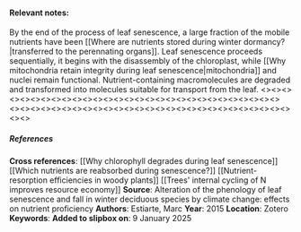 #### **Relevant notes**:
By the end of the process of leaf senescence, a large fraction of the mobile nutrients have been [[Where are nutrients stored during winter dormancy?|transferred to the perennating organs]]. 
Leaf senescence proceeds sequentially, it begins with the disassembly of the chloroplast, while [[Why mitochondria retain integrity during leaf senescence|mitochondria]] and nuclei remain functional.
Nutrient-containing macromolecules are degraded and transformed into molecules suitable for transport from the leaf.
<><><><><><><><><><><><><><><><><><><><><><><><><><><><><>
<><><><><><><><><><><><><><><><><><><><><><><><><><><><><>
##### References
**Cross references**: 
[[Why chlorophyll degrades during leaf senescence]]
[[Which nutrients are reabsorbed during senescence?]]
[[Nutrient-resorption efficiencies in woody plants]]
[[Trees' internal cycling of N improves resource economy]]
**Source**: Alteration of the phenology of leaf senescence and fall in winter deciduous species by climate change: effects on nutrient proficiency
**Authors**: Estiarte, Marc
**Year**: 2015
**Location**: Zotero
**Keywords**:
**Added to slipbox on**: 9 January 2025
